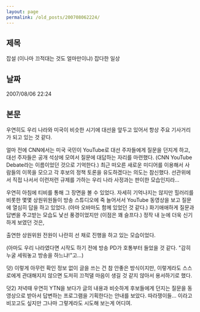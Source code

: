 ```yaml
---
layout: page
permalink: /old_posts/200708062224/
---
```


## 제목
잡설 (이나마 끄적대는 것도 얼마만이냐) 잡다한 일상

## 날짜
2007/08/06 22:24

## 본문
우연히도 우리 나라와 미국이 비슷한 시기에 대선을 앞두고 있어서 항상 주요 기사거리가 되고 있는 것 같다.

얼마 전에 CNN에서는 미국 국민이 YouTube로 대선 주자들에게 질문을 던지게 하고, 대선 주자들은 공개 석상에 모여서 질문에 대답하는 자리를 마련했다. (CNN YouTube Debate라는 이름이었던 것으로 기억한다.)
최근 떠오른 새로운 미디어를 이용해서 사람들의 이목을 모으고 각 후보의 정책 토론을 유도하겠다는 의도는 참신했다.
선관위에서 직접 나서서 이런저런 규제를 가하는 우리 나라 사정과는 판이한 모습인지라...

우연히 아침에 티비를 통해 그 장면을 볼 수 있었다.
자세히 기억나지는 않지만 힐러리를 비롯한 몇몇 상원위원들이 방송 스튜디오에 죽 늘어서서 YouTube 동영상을 보고 질문에 열심히 답을 하고 있었다. (아마 오바마도 함께 있었던 것 같다.)
화기애애하게 질문과 답변을 주고받는 모습도 낯선 풍경이었지만 (이점은 꽤 슬프다.)
정작 내 눈에 더욱 신기하게 보였던 것은,

출연한 상원위원 전원이 나란히 선 채로 진행을 하고 있는 모습이었다.

(아마도 우리 나라였다면 시작도 하기 전에 방송 PD가 호통부터 들었을 것 같다. "감히 누굴 세워놓고 방송을 하느냐!"고...)


덧) 이렇게 아무런 확인 정보 없이 글을 쓰는 건 참 안좋은 방식이지만, 이렇게라도 스스로에게 관대해지지 않으면 도저히 끄적댈 마음이 생길 것 같지 않아서 용서하기로 했다. 

덧2) 저녁때 우연히 YTN을 보다가 글의 내용과 비슷하게 후보들에게 던지는 질문을 동영상으로 받아서 답변하는 프로그램을 기획한다는 안내를 보았다. 따라쟁이들... 이라고 비꼬고도 싶지만 그나마 그렇게라도 시도해 보는게 어디여.